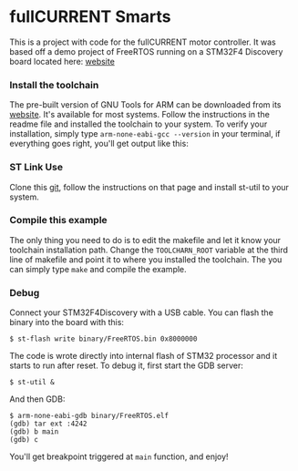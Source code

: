 # fullCURRENT Smarts

This is a project with code for the fullCURRENT motor controller.  It was based off a demo project of FreeRTOS running on a STM32F4 Discovery board located here: [website](https://github.com/wangyeee/STM32F4-FreeRTOS)

### Install the toolchain

The pre-built version of GNU Tools for ARM can be downloaded from its [website](https://launchpad.net/gcc-arm-embedded). It's available for most systems. Follow the instructions in the readme file and installed the toolchain to your system. To verify your installation, simply type `arm-none-eabi-gcc --version` in your terminal, if everything goes right, you'll get output like this:

### ST Link Use
Clone this [git](https://github.com/texane/stlink), follow the instructions on that page and install st-util to your system.

### Compile this example
The only thing you need to do is to edit the makefile and let it know your toolchain installation path. Change the `TOOLCHARN_ROOT` variable at the third line of makefile and point it to where you installed the toolchain. The you can simply type `make` and compile the example.

### Debug
Connect your STM32F4Discovery with a USB cable. You can flash the binary into the board with this:

`$ st-flash write binary/FreeRTOS.bin 0x8000000`

The code is wrote directly into internal flash of STM32 processor and it starts to run after reset. To debug it, first start the GDB server:

`$ st-util &`

And then GDB:

```
$ arm-none-eabi-gdb binary/FreeRTOS.elf
(gdb) tar ext :4242
(gdb) b main
(gdb) c
```

You'll get breakpoint triggered at `main` function, and enjoy!
